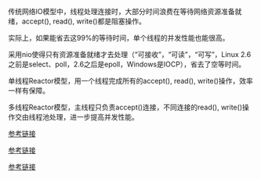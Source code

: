 传统网络IO模型中，线程处理连接时，大部分时间浪费在等待网络资源准备就绪，accept(), read(), write()都是阻塞操作。

实际上，如果能省去这99%的等待时间，单个线程的并发性能也能很高。

采用nio使得只有资源准备就绪才去处理（“可接收”，“可读”，“可写”，Linux 2.6之前是select、poll，2.6之后是epoll，Windows是IOCP），省去了空等时间。

单线程Reactor模型，用一个线程完成所有的accept(), read(), write()操作，效率一样有保障。

多线程Reactor模型，主线程只负责accept()连接，不同连接的read(), write()操作交由线程池处理，进一步提高并发性能。


[参考链接](https://blog.csdn.net/u010168160/article/details/53019039)

[参考链接](https://tech.meituan.com/2016/11/04/nio.html)

[参考链接](http://afghl.github.io/2016/12/18/java-nio-03-nio-socket-server.html)

